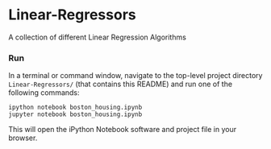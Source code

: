 # Linear-Regressors
A collection of different Linear Regression Algorithms

### Run

In a terminal or command window, navigate to the top-level project directory `Linear-Regressors/` (that contains this README) and run one of the following commands:

```ipython notebook boston_housing.ipynb```  
```jupyter notebook boston_housing.ipynb```

This will open the iPython Notebook software and project file in your browser.
